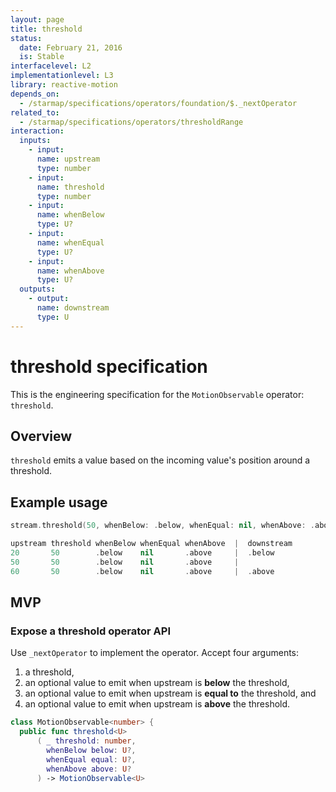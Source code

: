 ```yaml
---
layout: page
title: threshold
status:
  date: February 21, 2016
  is: Stable
interfacelevel: L2
implementationlevel: L3
library: reactive-motion
depends_on:
  - /starmap/specifications/operators/foundation/$._nextOperator
related_to:
  - /starmap/specifications/operators/thresholdRange
interaction:
  inputs:
    - input:
      name: upstream
      type: number
    - input:
      name: threshold
      type: number
    - input:
      name: whenBelow
      type: U?
    - input:
      name: whenEqual
      type: U?
    - input:
      name: whenAbove
      type: U?
  outputs:
    - output:
      name: downstream
      type: U
---
```


# threshold specification

This is the engineering specification for the `MotionObservable` operator: `threshold`.

## Overview

`threshold` emits a value based on the incoming value's position around a threshold.

## Example usage

```swift
stream.threshold(50, whenBelow: .below, whenEqual: nil, whenAbove: .above)

upstream threshold whenBelow whenEqual whenAbove  |  downstream
20       50        .below    nil       .above     |  .below
50       50        .below    nil       .above     |  
60       50        .below    nil       .above     |  .above
```

## MVP

### Expose a threshold operator API

Use `_nextOperator` to implement the operator. Accept four arguments:

1. a threshold,
2. an optional value to emit when upstream is **below** the threshold,
3. an optional value to emit when upstream is **equal to** the threshold, and
4. an optional value to emit when upstream is **above** the threshold.

```swift
class MotionObservable<number> {
  public func threshold<U>
      ( _ threshold: number,
        whenBelow below: U?,
        whenEqual equal: U?,
        whenAbove above: U?
      ) -> MotionObservable<U>
```
